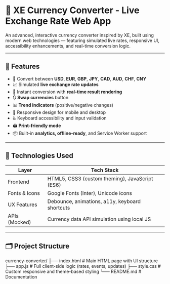 # 💱 XE Currency Converter - Live Exchange Rate Web App

An advanced, interactive currency converter inspired by XE, built using modern web technologies — featuring simulated live rates, responsive UI, accessibility enhancements, and real-time conversion logic.

---

## 🌟 Features

- 🔄 Convert between **USD**, **EUR**, **GBP**, **JPY**, **CAD**, **AUD**, **CHF**, **CNY**
- 📈 Simulated **live exchange rate updates**
- 🧠 Instant conversion with **real-time result rendering**
- 🔃 **Swap currencies** button
- 📊 **Trend indicators** (positive/negative changes)
- 📱 Responsive design for mobile and desktop
- ♿ Keyboard accessibility and input validation
- 🖨️ **Print-friendly mode**
- 📦 Built-in **analytics, offline-ready**, and Service Worker support

---

## 🔧 Technologies Used

| Layer        | Tech Stack                         |
|--------------|------------------------------------|
| Frontend     | HTML5, CSS3 (custom theming), JavaScript (ES6) |
| Fonts & Icons| Google Fonts (Inter), Unicode icons |
| UX Features  | Debounce, animations, a11y, keyboard shortcuts |
| APIs (Mocked)| Currency data API simulation using local JS |

---

## 🗂️ Project Structure

currency-converter/
├── index.html # Main HTML page with UI structure
├── app.js # Full client-side logic (rates, events, updates)
├── style.css # Custom responsive and theme-based styling
└── README.md # Documentation
